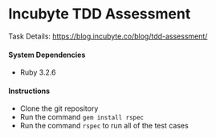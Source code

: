# Incubyte TDD Assessment

Task Details: https://blog.incubyte.co/blog/tdd-assessment/

#### System Dependencies
* Ruby 3.2.6

#### Instructions
* Clone the git repository
* Run the command `gem install rspec`
* Run the command `rspec` to run all of the test cases
